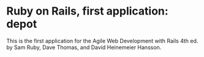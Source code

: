 # Ruby on Rails, first application: depot

This is the first application for the Agile Web Development with Rails 4th ed. by Sam Ruby, Dave Thomas, and David Heinemeier Hansson.